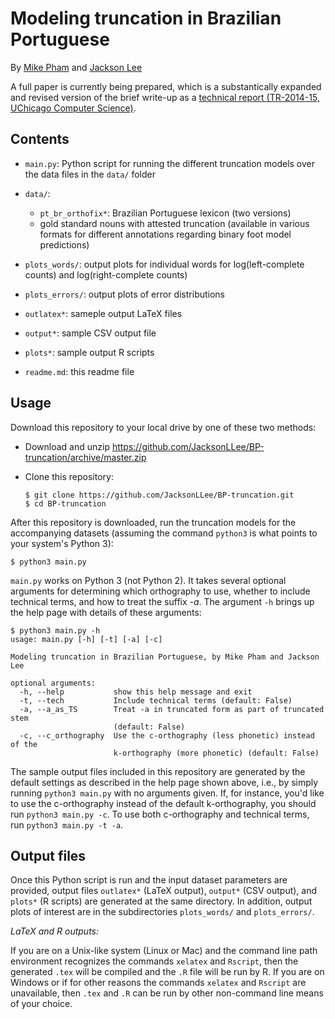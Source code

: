 # Modeling truncation in Brazilian Portuguese

By [Mike Pham](http://www.mikettpham.com/) and [Jackson Lee](http://jacksonllee.com/)

A full paper is currently being prepared,
which is a substantically expanded and revised version of the brief write-up
as a
[technical report (TR-2014-15, UChicago Computer Science)](https://newtraell.cs.uchicago.edu/research/publications/techreports/TR-2014-15).

## Contents

- ``main.py``: Python script for running the different truncation models over the data files in the ``data/`` folder

- ``data/``:

    * ``pt_br_orthofix*``: Brazilian Portuguese lexicon (two versions)
    * gold standard nouns with attested truncation (available in various formats for different annotations regarding binary foot model predictions)

- ``plots_words/``: output plots for individual words for log(left-complete counts) and log(right-complete counts)

- ``plots_errors/``: output plots of error distributions

- ``outlatex*``: sameple output LaTeX files

- ``output*``: sample CSV output file

- ``plots*``: sample output R scripts

- ``readme.md``: this readme file


## Usage

Download this repository to your local drive by one of these two methods:

* Download and unzip https://github.com/JacksonLLee/BP-truncation/archive/master.zip

* Clone this repository:

    ```
    $ git clone https://github.com/JacksonLLee/BP-truncation.git
    $ cd BP-truncation
    ```

After this repository is downloaded, run the truncation models for the accompanying datasets (assuming the command ``python3`` is what points to your system's Python 3):

    $ python3 main.py

``main.py`` works on Python 3 (not Python 2). It takes several optional arguments for determining which orthography to use, whether to include technical terms, and how to treat the suffix *-a*. The argument ``-h`` brings up the help page with details of these arguments:

```
$ python3 main.py -h
usage: main.py [-h] [-t] [-a] [-c]

Modeling truncation in Brazilian Portuguese, by Mike Pham and Jackson Lee

optional arguments:
  -h, --help           show this help message and exit
  -t, --tech           Include technical terms (default: False)
  -a, --a_as_TS        Treat -a in truncated form as part of truncated stem
                       (default: False)
  -c, --c_orthography  Use the c-orthography (less phonetic) instead of the
                       k-orthography (more phonetic) (default: False)
```

The sample output files included in this repository are generated by the default settings as described in the help page shown above, i.e., by simply running ``python3 main.py`` with no arguments given.
If, for instance, you'd like to use the c-orthography instead of the default
k-orthography, you should run ``python3 main.py -c``.
To use both c-orthography and technical terms, run ``python3 main.py -t -a``.


## Output files

Once this Python script is run and the input dataset parameters are provided,
output files ``outlatex*`` (LaTeX output), ``output*`` (CSV output), and ``plots*`` (R scripts) are generated at the same directory. In addition, output plots of interest are in the subdirectories ``plots_words/`` and ``plots_errors/``.

*LaTeX and R outputs:*

If you are on a Unix-like system (Linux or Mac)
and the command line path environment recognizes
the commands ``xelatex`` and ``Rscript``,
then the generated ``.tex`` will be compiled and the ``.R`` file will be run by R.
If you are on Windows or if for other reasons the commands ``xelatex`` and ``Rscript``
are unavailable, then ``.tex`` and ``.R`` can be run by other non-command line means of your choice.

